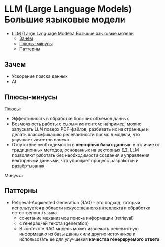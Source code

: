 # LLM (Large Language Models) Большие языковые модели

- [LLM (Large Language Models) Большие языковые модели](#llm-large-language-models-большие-языковые-модели)
	- [Зачем](#зачем)
	- [Плюсы-минусы](#плюсы-минусы)
	- [Паттерны](#паттерны)

## Зачем

- Ускорение поиска данных
- AI

## Плюсы-минусы

Плюсы:

- Эффективность в обработке больших объёмов данных
- Возможность работы с сырым контентом: например, можно запускать LLM поверх PDF-файлов, разбивать их на страницы и делать классификацию релевантности прямо в модели, что улучшает качество поиска.
- Отсутствие необходимости в __векторных базах данных__: в отличие от традиционных методов, основанных на векторных БД, LLM позволяют работать без необходимости создания и управления векторными данными, что упрощает процесс разработки и развёртывания.

Минусы:

## Паттерны

- Retrieval-Augmented Generation (RAG) -  это подход, который используется в области [искусственного интеллекта](AI.md) и обработки естественного языка
  - сочетание механизмов поиска информации (retrieval)
  - с генерацией текста (generation)
  - В контексте RAG модель может извлекать релевантную информацию из базы данных или других источников и использовать её для улучшения __качества генерируемого ответа__
